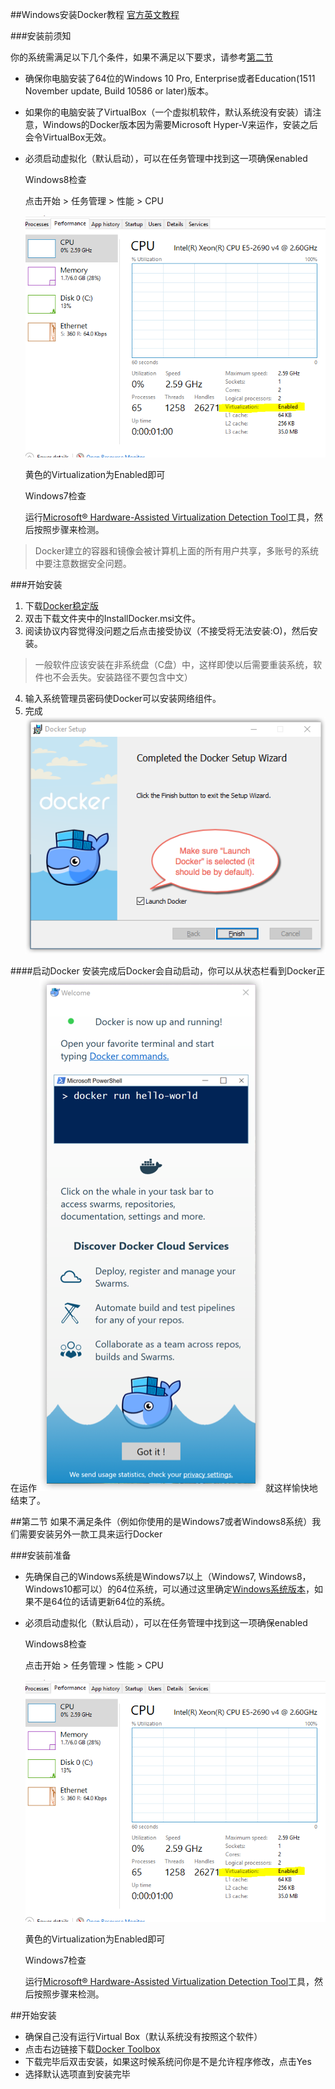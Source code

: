 ##Windows安装Docker教程
[官方英文教程](https://docs.docker.com/docker-for-windows/install/#download-docker-for-windows)

###安装前须知

你的系统需满足以下几个条件，如果不满足以下要求，请参考[第二节](#第二节)

- 确保你电脑安装了64位的Windows 10 Pro, Enterprise或者Education(1511 November update, Build 10586 or later)版本。

- 如果你的电脑安装了VirtualBox（一个虚拟机软件，默认系统没有安装）请注意，Windows的Docker版本因为需要Microsoft Hyper-V来运作，安装之后会令VirtualBox无效。

- 必须启动虚拟化（默认启动），可以在任务管理中找到这一项确保enabled

    Windows8检查

    点击开始 > 任务管理 > 性能 > CPU 

    ![windows-virtualization](https://raw.githubusercontent.com/EngineGirl/basic-tutorial/master/imgs/install_docker/Windows/win-virtualization-enabled.png)
    
    黄色的Virtualization为Enabled即可

    Windows7检查

    运行[Microsoft® Hardware-Assisted Virtualization Detection Tool](http://www.microsoft.com/en-us/download/details.aspx?id=592)工具，然后按照步骤来检测。

>Docker建立的容器和镜像会被计算机上面的所有用户共享，多账号的系统中要注意数据安全问题。

###开始安装

1. 下载[Docker稳定版](https://download.docker.com/win/stable/InstallDocker.msi)
2. 双击下载文件夹中的InstallDocker.msi文件。
3. 阅读协议内容觉得没问题之后点击接受协议（不接受将无法安装:O)，然后安装。

>一般软件应该安装在非系统盘（C盘）中，这样即使以后需要重装系统，软件也不会丢失。安装路径不要包含中文）

4. 输入系统管理员密码使Docker可以安装网络组件。
5. 完成
![windows-docker-install-finished](https://raw.githubusercontent.com/EngineGirl/basic-tutorial/master/imgs/install_docker/Windows/installer-finishes.png)

####启动Docker
安装完成后Docker会自动启动，你可以从状态栏看到Docker正在运作
![win-install-success-popup-cloud](https://raw.githubusercontent.com/EngineGirl/basic-tutorial/master/imgs/install_docker/Windows/win-install-success-popup-cloud.png)
就这样愉快地结束了。

##第二节
如果不满足条件（例如你使用的是Windows7或者Windows8系统）我们需要安装另外一款工具来运行Docker

###安装前准备
- 先确保自己的Windows系统是Windows7以上（Windows7, Windows8，Windows10都可以）的64位系统，可以通过这里确定[Windows系统版本](https://support.microsoft.com/zh-cn/help/827218/how-to-determine-whether-a-computer-is-running-a-32-bit-version-or-64-bit-version-of-the-windows-operating-system)，如果不是64位的话请更新64位的系统。

- 必须启动虚拟化（默认启动），可以在任务管理中找到这一项确保enabled

    Windows8检查

    点击开始 > 任务管理 > 性能 > CPU 

    ![windows-virtualization](https://raw.githubusercontent.com/EngineGirl/basic-tutorial/master/imgs/install_docker/Windows/win-virtualization-enabled.png)
    
    黄色的Virtualization为Enabled即可

    Windows7检查

    运行[Microsoft® Hardware-Assisted Virtualization Detection Tool](http://www.microsoft.com/en-us/download/details.aspx?id=592)工具，然后按照步骤来检测。


##开始安装

- 确保自己没有运行Virtual Box（默认系统没有按照这个软件）
- 点击右边链接下载[Docker Toolbox](https://download.docker.com/win/stable/DockerToolbox.exe)
- 下载完毕后双击安装，如果这时候系统问你是不是允许程序修改，点击Yes
- 选择默认选项直到安装完毕
